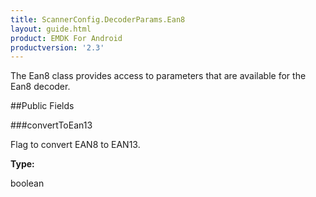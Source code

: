 ```yaml
---
title: ScannerConfig.DecoderParams.Ean8
layout: guide.html
product: EMDK For Android
productversion: '2.3'
---
```


The Ean8 class provides access to parameters that are available for
 the Ean8 decoder.

##Public Fields

###convertToEan13

Flag to convert EAN8 to EAN13.

**Type:**

boolean










